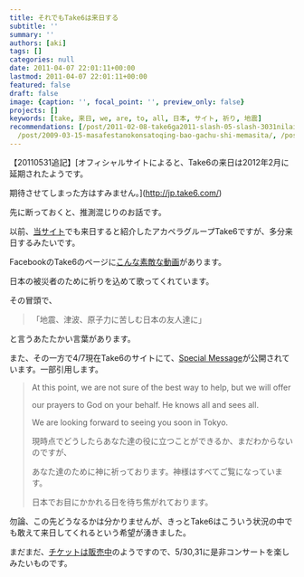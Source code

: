 ```yaml
---
title: それでもTake6は来日する
subtitle: ''
summary: ''
authors: [aki]
tags: []
categories: null
date: 2011-04-07 22:01:11+00:00
lastmod: 2011-04-07 22:01:11+00:00
featured: false
draft: false
image: {caption: '', focal_point: '', preview_only: false}
projects: []
keywords: [take, 来日, we, are, to, all, 日本, サイト, 祈り, 地震]
recommendations: [/post/2011-02-08-take6ga2011-slash-05-slash-3031nilai-ri-gong-yan/,
  /post/2009-03-15-masafestanokonsatoqing-bao-gachu-shi-memasita/, /post/2008-10-29-he-gu-kaitunes-storedemai-tutam4pgayin-gachu-nai/]
---
```

【20110531追記】[オフィシャルサイトによると、Take6の来日は2012年2月に延期されたようです。  
  
期待させてしまった方はすみません。](http://jp.take6.com/)

先に断っておくと、推測混じりのお話です。

以前、[当サイト](http://chezou.wordpress.com/2011/02/08/take6%e3%81%8c2011053031%e3%81%ab%e6%9d%a5%e6%97%a5%e5%85%ac%e6%bc%94%ef%bc%81/ "Take6が2011/05/30,31に来日公演！")でも来日すると紹介したアカペラグループTake6ですが、多分来日するみたいです。

FacebookのTake6のページに[こんな素敵な動画](http://www.facebook.com/video/video.php?v=10150206884947846)があります。

日本の被災者のために祈りを込めて歌ってくれています。

その冒頭で、

> 「地震、津波、原子力に苦しむ日本の友人達に」

と言うあたたかい言葉があります。

また、その一方で4/7現在Take6のサイトにて、[Special Message](http://jp.take6.com/alvin_message_to_JP.html)が公開されています。一部引用します。

> At this point, we are not sure of the best way to help, but we will offer
> 
> our prayers to God on your behalf. He knows all and sees all.
> 
> We are looking forward to seeing you soon in Tokyo.
> 
> 現時点でどうしたらあなた達の役に立つことができるか、まだわからないのですが、
> 
> あなた達のために神に祈っております。神様はすべてご覧になっています。
> 
> 日本でお目にかかれる日を待ち焦がれております。

勿論、この先どうなるかは分かりませんが、きっとTake6はこういう状況の中でも敢えて来日してくれるという希望が湧きました。

まだまだ、[チケットは販売中](http://ticket-artist.pia.jp/pia/artists.do?artistsCd=11019461)のようですので、5/30,31に是非コンサートを楽しみたいものです。


